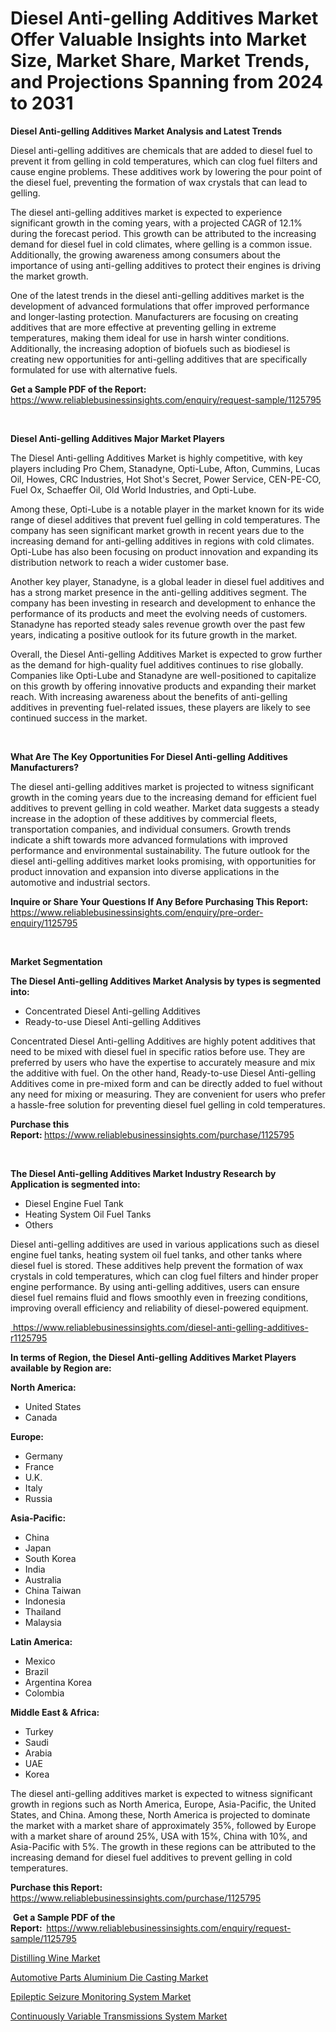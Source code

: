 <p><h1>Diesel Anti-gelling Additives Market Offer Valuable Insights into Market Size, Market Share, Market Trends, and Projections Spanning from 2024 to 2031</h1></p><p><strong>Diesel Anti-gelling Additives Market Analysis and Latest Trends</strong></p>
<p><p>Diesel anti-gelling additives are chemicals that are added to diesel fuel to prevent it from gelling in cold temperatures, which can clog fuel filters and cause engine problems. These additives work by lowering the pour point of the diesel fuel, preventing the formation of wax crystals that can lead to gelling.</p><p>The diesel anti-gelling additives market is expected to experience significant growth in the coming years, with a projected CAGR of 12.1% during the forecast period. This growth can be attributed to the increasing demand for diesel fuel in cold climates, where gelling is a common issue. Additionally, the growing awareness among consumers about the importance of using anti-gelling additives to protect their engines is driving the market growth.</p><p>One of the latest trends in the diesel anti-gelling additives market is the development of advanced formulations that offer improved performance and longer-lasting protection. Manufacturers are focusing on creating additives that are more effective at preventing gelling in extreme temperatures, making them ideal for use in harsh winter conditions. Additionally, the increasing adoption of biofuels such as biodiesel is creating new opportunities for anti-gelling additives that are specifically formulated for use with alternative fuels.</p></p>
<p><strong>Get a Sample PDF of the Report:&nbsp;</strong> <a href="https://www.reliablebusinessinsights.com/enquiry/request-sample/1125795">https://www.reliablebusinessinsights.com/enquiry/request-sample/1125795</a></p>
<p>&nbsp;</p>
<p><strong>Diesel Anti-gelling Additives Major Market Players</strong></p>
<p><p>The Diesel Anti-gelling Additives Market is highly competitive, with key players including Pro Chem, Stanadyne, Opti-Lube, Afton, Cummins, Lucas Oil, Howes, CRC Industries, Hot Shot's Secret, Power Service, CEN-PE-CO, Fuel Ox, Schaeffer Oil, Old World Industries, and Opti-Lube.</p><p>Among these, Opti-Lube is a notable player in the market known for its wide range of diesel additives that prevent fuel gelling in cold temperatures. The company has seen significant market growth in recent years due to the increasing demand for anti-gelling additives in regions with cold climates. Opti-Lube has also been focusing on product innovation and expanding its distribution network to reach a wider customer base.</p><p>Another key player, Stanadyne, is a global leader in diesel fuel additives and has a strong market presence in the anti-gelling additives segment. The company has been investing in research and development to enhance the performance of its products and meet the evolving needs of customers. Stanadyne has reported steady sales revenue growth over the past few years, indicating a positive outlook for its future growth in the market.</p><p>Overall, the Diesel Anti-gelling Additives Market is expected to grow further as the demand for high-quality fuel additives continues to rise globally. Companies like Opti-Lube and Stanadyne are well-positioned to capitalize on this growth by offering innovative products and expanding their market reach. With increasing awareness about the benefits of anti-gelling additives in preventing fuel-related issues, these players are likely to see continued success in the market.</p></p>
<p>&nbsp;</p>
<p><strong>What Are The Key Opportunities For Diesel Anti-gelling Additives Manufacturers?</strong></p>
<p><p>The diesel anti-gelling additives market is projected to witness significant growth in the coming years due to the increasing demand for efficient fuel additives to prevent gelling in cold weather. Market data suggests a steady increase in the adoption of these additives by commercial fleets, transportation companies, and individual consumers. Growth trends indicate a shift towards more advanced formulations with improved performance and environmental sustainability. The future outlook for the diesel anti-gelling additives market looks promising, with opportunities for product innovation and expansion into diverse applications in the automotive and industrial sectors.</p></p>
<p><strong>Inquire or Share Your Questions If Any Before Purchasing This Report:</strong> <a href="https://www.reliablebusinessinsights.com/enquiry/pre-order-enquiry/1125795">https://www.reliablebusinessinsights.com/enquiry/pre-order-enquiry/1125795</a></p>
<p>&nbsp;</p>
<p><strong>Market Segmentation</strong></p>
<p><strong>The Diesel Anti-gelling Additives Market Analysis by types is segmented into:</strong></p>
<p><ul><li>Concentrated Diesel Anti-gelling Additives</li><li>Ready-to-use Diesel Anti-gelling Additives</li></ul></p>
<p><p>Concentrated Diesel Anti-gelling Additives are highly potent additives that need to be mixed with diesel fuel in specific ratios before use. They are preferred by users who have the expertise to accurately measure and mix the additive with fuel. On the other hand, Ready-to-use Diesel Anti-gelling Additives come in pre-mixed form and can be directly added to fuel without any need for mixing or measuring. They are convenient for users who prefer a hassle-free solution for preventing diesel fuel gelling in cold temperatures.</p></p>
<p><strong>Purchase this Report:&nbsp;</strong><a href="https://www.reliablebusinessinsights.com/purchase/1125795">https://www.reliablebusinessinsights.com/purchase/1125795</a></p>
<p>&nbsp;</p>
<p><strong>The Diesel Anti-gelling Additives Market Industry Research by Application is segmented into:</strong></p>
<p><ul><li>Diesel Engine Fuel Tank</li><li>Heating System Oil Fuel Tanks</li><li>Others</li></ul></p>
<p><p>Diesel anti-gelling additives are used in various applications such as diesel engine fuel tanks, heating system oil fuel tanks, and other tanks where diesel fuel is stored. These additives help prevent the formation of wax crystals in cold temperatures, which can clog fuel filters and hinder proper engine performance. By using anti-gelling additives, users can ensure diesel fuel remains fluid and flows smoothly even in freezing conditions, improving overall efficiency and reliability of diesel-powered equipment.</p></p>
<p><a href="https://www.reliablebusinessinsights.com/diesel-anti-gelling-additives-r1125795">&nbsp;https://www.reliablebusinessinsights.com/diesel-anti-gelling-additives-r1125795</a></p>
<p><strong>In terms of Region, the Diesel Anti-gelling Additives Market Players available by Region are:</strong></p>
<p>
    <p> <strong> North America: </strong>
        <ul>
            <li>United States</li>
            <li>Canada</li>
        </ul>
        </p> 
    <p> <strong> Europe: </strong>
        <ul>
            <li>Germany</li>
            <li>France</li>
            <li>U.K.</li>
            <li>Italy</li>
            <li>Russia</li>
        </ul>
        </p> 
    <p> <strong> Asia-Pacific: </strong>
        <ul>
            <li>China</li>
            <li>Japan</li>
            <li>South Korea</li>
            <li>India</li>
            <li>Australia</li>
            <li>China Taiwan</li>
            <li>Indonesia</li>
            <li>Thailand</li>
            <li>Malaysia</li>
        </ul>
        </p> 
    <p> <strong> Latin America: </strong>
        <ul>
            <li>Mexico</li>
            <li>Brazil</li>
            <li>Argentina Korea</li>
            <li>Colombia</li>
        </ul>
        </p> 
    <p> <strong> Middle East & Africa: </strong>
        <ul>
            <li>Turkey</li>
            <li>Saudi</li>
            <li>Arabia</li>
            <li>UAE</li>
            <li>Korea</li>
        </ul>
    </p>
    </p>
<p><p>The diesel anti-gelling additives market is expected to witness significant growth in regions such as North America, Europe, Asia-Pacific, the United States, and China. Among these, North America is projected to dominate the market with a market share of approximately 35%, followed by Europe with a market share of around 25%, USA with 15%, China with 10%, and Asia-Pacific with 5%. The growth in these regions can be attributed to the increasing demand for diesel fuel additives to prevent gelling in cold temperatures.</p></p>
<p><strong>Purchase this Report: </strong><a href="https://www.reliablebusinessinsights.com/purchase/1125795">https://www.reliablebusinessinsights.com/purchase/1125795</a></p>
<p>&nbsp;<strong>Get a Sample PDF of the Report:&nbsp;&nbsp;</strong><a href="https://www.reliablebusinessinsights.com/enquiry/request-sample/1125795">https://www.reliablebusinessinsights.com/enquiry/request-sample/1125795</a></p>
<p><strong></strong></p>
<p><p><a href="https://github.com/santosh758595/Market-Research-Report-List-5/blob/main/distilling-wine-market.md">Distilling Wine Market</a></p><p><a href="https://medium.com/@trameciabutler45/insights-into-the-automotive-parts-aluminium-die-casting-industry-market-financial-status-market-55edd2a071f9">Automotive Parts Aluminium Die Casting Market</a></p><p><a href="https://github.com/mqlmqing52/Market-Research-Report-List-1/blob/main/epileptic-seizure-monitoring-system-market.md">Epileptic Seizure Monitoring System Market</a></p><p><a href="https://medium.com/@duron7928/continuously-variable-transmissions-system-market-size-growth-and-industry-analysis-by-market-36f1e7ad9546">Continuously Variable Transmissions System Market</a></p></p>